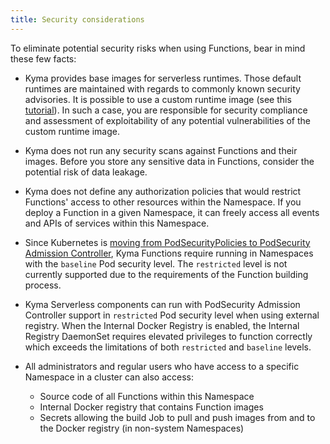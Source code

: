 ```yaml
---
title: Security considerations
---
```


To eliminate potential security risks when using Functions, bear in mind these few facts:

- Kyma provides base images for serverless runtimes. Those default runtimes are maintained with regards to commonly known security advisories. It is possible to use a custom runtime image (see this [tutorial](../../../03-tutorials/00-serverless/svls-13-override-runtime-image.md)). In such a case, you are responsible for security compliance and assessment of exploitability of any potential vulnerabilities of the custom runtime image.

- Kyma does not run any security scans against Functions and their images. Before you store any sensitive data in Functions, consider the potential risk of data leakage.

- Kyma does not define any authorization policies that would restrict Functions' access to other resources within the Namespace. If you deploy a Function in a given Namespace, it can freely access all events and APIs of services within this Namespace.

- Since Kubernetes is [moving from PodSecurityPolicies to PodSecurity Admission Controller](https://kubernetes.io/docs/tasks/configure-pod-container/migrate-from-psp/), Kyma Functions require running in Namespaces with the `baseline` Pod security level. The `restricted` level is not currently supported due to the requirements of the Function building process.

- Kyma Serverless components can run with PodSecurity Admission Controller support in `restricted` Pod security level when using external registry. When the Internal Docker Registry is enabled, the Internal Registry DaemonSet requires elevated privileges to function correctly which exceeds the limitations of both `restricted` and `baseline` levels.

- All administrators and regular users who have access to a specific Namespace in a cluster can also access:

  - Source code of all Functions within this Namespace
  - Internal Docker registry that contains Function images
  - Secrets allowing the build Job to pull and push images from and to the Docker registry (in non-system Namespaces)
